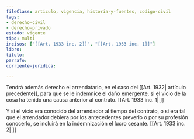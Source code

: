 ```yaml
---
fileClass: articulo, vigencia, historia-y-fuentes, codigo-civil
tags:
- derecho-civil
- derecho-privado
estado: vigente
tipo: multi
incisos: ["[[Art. 1933 inc. 2]]", "[[Art. 1933 inc. 1]]"]
libro:
titulo:
parrafo:
corriente-juridica:

---
```

Tendrá además derecho el arrendatario, en el caso del [[Art. 1932| artículo precedente]], para que se le indemnice el daño emergente, si el vicio de la cosa ha tenido una causa anterior al contrato. [[Art. 1933 inc. 1| ]]

Y si el vicio era conocido del arrendador al tiempo del contrato, o si era tal que el arrendador debiera por los antecedentes preverlo o por su profesión conocerlo, se incluirá en la indemnización el lucro cesante. [[Art. 1933 inc. 2| ]]